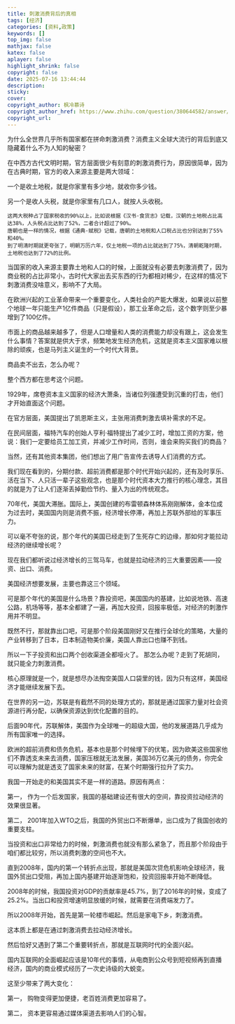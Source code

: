 ```yaml
---
title: 刺激消费背后的真相
tags: [经济]
categories: [资料,政策]
keywords: []
top_img: false
mathjax: false
katex: false
aplayer: false
highlight_shrink: false
copyright: false
date: 2025-07-16 13:44:44
description:
sticky:
cover:
copyright_author: 枫冷慕诗
copyright_author_href: https://www.zhihu.com/question/380644582/answer/1908863939317600404
copyright_url:
---
```


为什么全世界几乎所有国家都在拼命刺激消费？消费主义全球大流行的背后到底又隐藏着什么不为人知的秘密？

在中西方古代文明时期，官方层面很少有刻意的刺激消费行为，原因很简单，因为在古典时期，官方的收入来源主要是两大领域：

一个是收土地税，就是你家里有多少地，就收你多少钱。

另一个是收人头税，就是你家里有几口人，就按人头收税。

```
这两大税种占了国家税收的90%以上，比如说根据《汉书·食货志》记载，汉朝的土地税占比高达38%，人头税占比达到了52%，二者合计超过了90%。
唐朝也是一样的情况，根据《通典·赋税》记载，唐朝的土地税和人口税占比也分别达到了55%和40%。
到了明清时期就更夸张了，明朝万历六年，仅土地税一项的占比就达到了75%，清朝乾隆时期，土地税也达到了72%的比例。
```

当国家的收入来源主要靠土地和人口的时候，上面就没有必要去刺激消费了，因为商业税的占比非常小，古时代大家出去买东西的行为都相对稀少，在这样的情况下刺激消费没啥意义，影响不了大局。

在欧洲兴起的工业革命带来一个重要变化，人类社会的产能大爆发，如果说以前整个地球一年只能生产1亿件商品（只是假设），那工业革命之后，这个数字则至少暴增到了100亿件。

市面上的商品越来越多了，但是人口增量和人类的消费能力却没有跟上，这会发生什么事情？答案就是供大于求，频繁地发生经济危机，这就是资本主义国家难以根除的顽疾，也是马列主义诞生的一个时代大背景。

商品卖不出去，怎么办呢？

整个西方都在思考这个问题。

1929年，席卷资本主义国家的经济大萧条，当诸位列强遭受到沉重的打击，他们才开始直面这个问题。

在官方层面，美国提出了凯恩斯主义，主张用消费刺激去填补需求的不足。

在民间层面，福特汽车的创始人亨利·福特提出了减少工时，增加工资的方案，他说：我们一定要给员工加工资，并减少工作时间，否则，谁会来购买我们的商品？

当然，还有其他资本集团，他们想出了用广告宣传去诱导人们消费的方式。

我们现在看到的，分期付款、超前消费都是那个时代开始兴起的，还有及时享乐、活在当下、人只活一辈子这些观念，也是那个时代资本大力推行的核心理念，其目的就是为了让人们逐渐丢掉勤俭节约、量入为出的传统观念。

70年代，美国大滞胀。国际上，美国创建的布雷顿森林体系刚刚解体，金本位成为过去时，美国国内则是消费不振，经济增长停滞，再加上苏联外部给的军事压力。

可以毫不夸张的说，那个年代的美国已经走到了生死存亡的边缘，那如何才能拉动经济的继续增长呢？

现在我们都听说过经济增长的三驾马车，也就是拉动经济的三大重要因素——投资、出口、消费。

美国经济想要发展，主要也靠这三个领域。

可是那个年代的美国是什么场景？靠投资吧，美国国内的基建，比如说地铁、高速公路，机场等等，基本全都建了一遍，再加大投资，回报率极低，对经济的刺激作用并不明显。

既然不行，那就靠出口吧，可是那个阶段美国刚好又在推行全球化的策略，大量的产业转移到了日本，日本制造物美价廉，美国人靠出口也赚不到钱。

所以一下子投资和出口两个创收渠道全都哑火了。 那怎么办呢？走到了死胡同，就只能全力刺激消费。

核心原理就是一个，就是想尽办法掏空美国人口袋里的钱，因为只有这样，美国经济才能继续发展下去。

在世界的另一边，苏联是有截然不同的处理方式的，那就是通过国家力量对社会资源进行再分配，以确保资源达到优化配置的目的。

后面90年代，苏联解体，美国作为全球唯一的超级大国，他的发展道路几乎成为所有国家唯一的选择。

欧洲的超前消费和债务危机，基本也是那个时候埋下的伏笔，因为欧美这些国家他们不靠透支未来去消费，国家压根就无法发展，美国36万亿美元的债务，你完全可以理解为就是透支了国家未来的财富，在某个时期强行拉升了实力。

我国一开始走的和美国其实不是一样的道路。原因有两点：

第一， 作为一个后发国家，我国的基础建设还有很大的空间，靠投资拉动经济的效果很显著。

第二， 2001年加入WTO之后，我国的外贸出口不断爆单，出口成为了我国创收的重要支柱。

当投资和出口非常给力的时候，刺激消费也就没有那么紧急了，而且那个阶段由于咱们都比较穷，所以消费刺激的空间也不大。

直到2008年，国内的第一个转折点出现，那就是美国次贷危机影响全球经济，我国外贸出口受阻，再加上国内基建开始逐渐饱和，投资回报率开始不断降低。

2008年的时候，我国投资对GDP的贡献率是45.7%，到了2016年的时候，变成了25.2%。当出口和投资增速明显放缓的时候，就需要在消费端发力了。

所以2008年开始，首先是第一轮楼市崛起。然后是家电下乡，刺激消费。

这本质上都是在通过刺激消费去拉动经济增长。

然后恰好又遇到了第二个重要转折点，那就是互联网时代的全面兴起。

国内互联网的全面崛起应该是10年代的事情，从电商到公众号到短视频再到直播经济，国内的商业模式经历了一次史诗级的大蜕变。

这至少带来了两大变化：

第一， 购物变得更加便捷，老百姓消费更加容易了。

第二， 资本更容易通过媒体渠道去影响人们的心智。